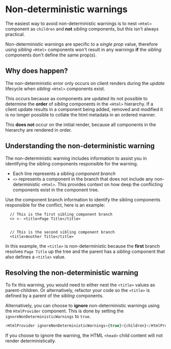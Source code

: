 # Non-deterministic warnings

The easiest way to avoid non-deterministic warnings is to nest `<Html>` component as `children` and **not** _sibling_
components, but this isn't always practical.

Non-deterministic warnings are specific to a _single prop_ value, therefore using _sibling_ `<Html>` components won't
result in any warnings **if** the _sibling_ components don't define the same prop(s).

## Why does happen?

The non-deterministic error only occurs on client renders during the _update_ lifecycle when _sibling_ `<Html>`
components exist.

This occurs because as components are updated its not possible to determine the **order** of _sibling_ components
in the `<Html>` hierarchy. If a client update results in a component being added,
removed and modified it is no longer possible to collate the html metadata in an ordered manner.

This **does not** occur on the initial render, because all components in the hierarchy are rendered in order.

## Understanding the non-deterministic warning

The non-deterministic warning includes information to assist you in identifying the sibling components responsible
for the warning.

*   Each line represents a sibling _component branch_
*   `<>` represents a component in the branch that does not include any non-deterministic `<Html>`. This provides context on how deep the conflicting components exist in the component tree.

Use the component branch information to identify the sibling components responsible for the conflict,
here is an example:

```
  // This is the first sibling component branch
  <> <- <title>Page Title</title>


  // This is the second sibling component branch
  <title>Another Title</title>
```

In this example, the `<title>` is non-deterministic because the **first** branch resolves `Page Title`
up the tree and the parent has a _sibling_ component that also defines a `<title>` value.

## Resolving the non-deterministic warning

To fix this warning, you would need to either nest the `<title>` values as parent-children. Or alternatively,
refactor your code so the `<title>` is defined by a parent of the _sibling_ components.

Alternatively, you can choose to **ignore** non-deterministic warnings using the `HtmlProvider` component.
This is done by setting the `ignoreNonDeterministicWarnings` to `true`.

```js
<HtmlProvider ignoreNonDeterministicWarnings={true}>{children}</HtmlProvider>
```

If you choose to ignore the warning, the HTML `<head>` child content will not render deterministically.
